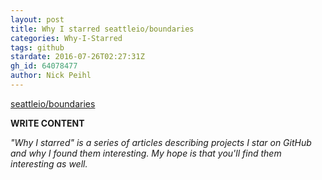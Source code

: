 ```yaml
---
layout: post
title: Why I starred seattleio/boundaries
categories: Why-I-Starred
tags: github
stardate: 2016-07-26T02:27:31Z
gh_id: 64078477
author: Nick Peihl
---
```


[seattleio/boundaries](https://github.com/seattleio/boundaries)

**WRITE CONTENT**

*"Why I starred" is a series of articles describing projects I star on GitHub and why I found them interesting. My hope is that you'll find them interesting as well.*

